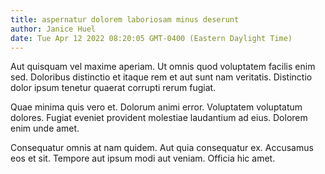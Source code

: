 ```yaml
---
title: aspernatur dolorem laboriosam minus deserunt
author: Janice Huel
date: Tue Apr 12 2022 08:20:05 GMT-0400 (Eastern Daylight Time)
---
```

Aut quisquam vel maxime aperiam. Ut omnis quod voluptatem facilis enim sed. Doloribus distinctio et itaque rem et aut sunt nam veritatis. Distinctio dolor ipsum tenetur quaerat corrupti rerum fugiat.

 Quae minima quis vero et. Dolorum animi error. Voluptatem voluptatum dolores. Fugiat eveniet provident molestiae laudantium ad eius. Dolorem enim unde amet.

 Consequatur omnis at nam quidem. Aut quia consequatur ex. Accusamus eos et sit. Tempore aut ipsum modi aut veniam. Officia hic amet.